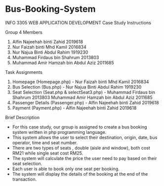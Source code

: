 # Bus-Booking-System
INFO 3305 WEB APPLICATION DEVELOPMENT Case Study Instructions

Group 4 Members
1. Alfin Najeehah binti Zahid 2019618
2. Nur Faizah binti Mhd Kamil 2016834
3. Nur Najua Binti Abdul Rahim 1919230
4. Muhammad Firdaus bin Shahrum 2013803
5. Muhammad Amir Hamzah bin Abdul Aziz 2011685

Task Assignments
1. Homepage (Homepage.php) -  Nur Faizah binti Mhd Kamil 2016834
2. Bus Selection (Bus.php) - Nur Najua Binti Abdul Rahim 1919230
3. Seat Selection (Seat.php & selectSeat3.php) - Muhammad Firdaus bin Shahrum 2013803
                                                 Muhammad Amir Hamzah bin Abdul Aziz 2011685
4. Passenger Details (Passenger.php) - Alfin Najeehah binti Zahid 2019618
5. Payment (Payment.php) - Alfin Najeehah binti Zahid 2019618

Brief Description
- For this case study, our group is assigned to create a bus booking system written in php programming language. 
- This system allows the user to select their destination, origin, date, bus operator, time and seat number.
- There are two types of seats , double (aisle and window), both cost RM21 while single seat cost RM25.
- The system will calculate the price the user need to pay based on their seat selection.
- Each user is able to book only one seat per booking.
- The system will display the details of the booking at the end of the transaction.
